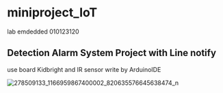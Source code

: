 # miniproject_IoT
lab emdedded 010123120
## Detection Alarm System Project with Line notify
use board Kidbright and IR sensor write by ArduinoIDE

![278509133_1166959867400002_820635576645638474_n](https://user-images.githubusercontent.com/68387776/164416649-1a3e6ff7-ec80-437e-845f-6f5d6ef858d2.jpg)
